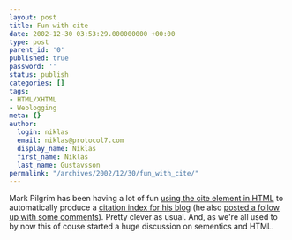 ```yaml
---
layout: post
title: Fun with cite
date: 2002-12-30 03:53:29.000000000 +00:00
type: post
parent_id: '0'
published: true
password: ''
status: publish
categories: []
tags:
- HTML/XHTML
- Weblogging
meta: {}
author:
  login: niklas
  email: niklas@protocol7.com
  display_name: Niklas
  first_name: Niklas
  last_name: Gustavsson
permalink: "/archives/2002/12/30/fun_with_cite/"
---
```

Mark Pilgrim has been having a lot of fun [using the cite element in HTML](http://diveintomark.org/archives/2002/12/27.html#pushing_the_envelope) to automatically produce a [citation index for his blog](http://diveintomark.org/archives/citations/) (he also [posted a follow up with some comments](http://diveintomark.org/archives/2002/12/29.html)). Pretty clever as usual. And, as we're all used to by now this of couse started a huge discussion on sementics and HTML.

